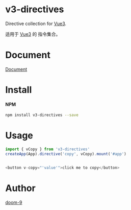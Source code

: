 # v3-directives

Directive collection for [Vue3](https://github.com/vuejs/core).

适用于 [Vue3](https://github.com/vuejs/core) 的 指令集合。

# Document

[Document](https://v3-directives.vercel.app/)

# Install

#### NPM

```bash
npm install v3-directives --save
```

# Usage

```js
import { vCopy } from 'v3-directives'
createApp(App).directive('copy', vCopy).mount('#app')


<button v-copy="'value'">click me to copy</button>
```

# Author

[doom-9](https://github.com/doom-9)

